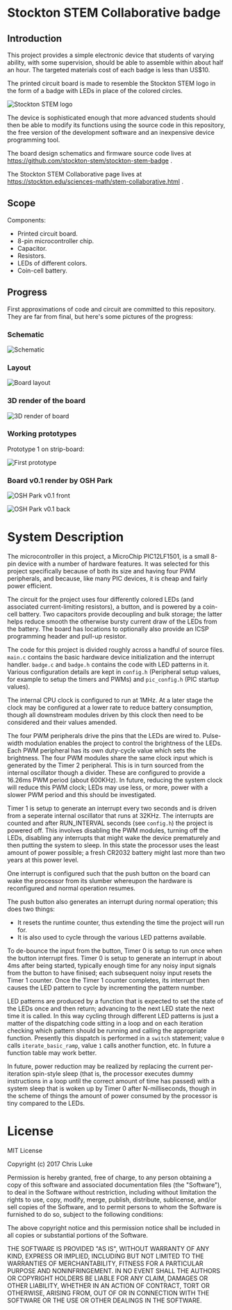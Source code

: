 # Stockton STEM Collaborative badge

## Introduction

This project provides a simple electronic device that students of varying
ability, with some supervision, should be able to assemble within about half
an hour. The targeted materials cost of each badge is less than US$10.

The printed circuit board is made to resemble the Stockton STEM logo in the
form of a badge with LEDs in place of the colored circles.

![Stockton STEM logo](https://raw.githubusercontent.com/stockton-stem/stockton-stem-badge/master/images/stem.png)

The device is sophisticated enough that more advanced students should then be
able to modify its functions using the source code in this repository, the
free version of the development software and an inexpensive device programming
tool.

The board design schematics and firmware source code lives at
https://github.com/stockton-stem/stockton-stem-badge .

The Stockton STEM Collaborative page lives at
https://stockton.edu/sciences-math/stem-collaborative.html .


## Scope

Components:

* Printed circuit board.
* 8-pin microcontroller chip.
* Capacitor.
* Resistors.
* LEDs of different colors.
* Coin-cell battery.

## Progress

First approximations of code and circuit are committed to this repository.
They are far from final, but here's some pictures of the progress:

### Schematic

![Schematic](https://raw.githubusercontent.com/stockton-stem/stockton-stem-badge/master/images/board-schematic.png)

### Layout

![Board layout](https://raw.githubusercontent.com/stockton-stem/stockton-stem-badge/master/images/board-layout.png)

### 3D render of the board

![3D render of board](https://raw.githubusercontent.com/stockton-stem/stockton-stem-badge/master/images/board-render.png)

### Working prototypes

Prototype 1 on strip-board:

![First prototype](https://raw.githubusercontent.com/stockton-stem/stockton-stem-badge/master/images/prototype1.jpg)

### Board v0.1 render by OSH Park

![OSH Park v0.1 front](https://raw.githubusercontent.com/stockton-stem/stockton-stem-badge/master/images/board-v0.1-osh-front.png)

![OSH Park v0.1 back](https://raw.githubusercontent.com/stockton-stem/stockton-stem-badge/master/images/board-v0.1-osh-back.png)


# System Description

The microcontroller in this project, a MicroChip PIC12LF1501, is a small 8-pin
device with a number of hardware features. It was selected for this project
specifically because of both its size and having four PWM peripherals, and
because, like many PIC devices, it is cheap and fairly power efficient.

The circuit for the project uses four differently colored LEDs (and associated
current-limiting resistors), a button, and is powered by a coin-cell battery.
Two capacitors provide decoupling and bulk storage; the latter helps reduce
smooth the otherwise bursty current draw of the LEDs from the battery. The
board has locations to optionally also provide an ICSP programming header and
pull-up resistor.

The code for this project is divided roughly across a handful of source files.
`main.c` contains the basic hardware device initialization and the interrupt
handler. `badge.c` and `badge.h` contains the code with LED patterns in it.
Various configuration details are kept in `config.h` (Peripheral setup values,
for example to setup the timers and PWMs) and `pic_config.h` (PIC startup
values).

The internal CPU clock is configured to run at 1MHz. At a later stage the
clock may be configured at a lower rate to reduce battery consumption, though
all downstream modules driven by this clock then need to be considered and
their values amended.

The four PWM peripherals drive the pins that the LEDs are wired to. Pulse-
width modulation enables the project to control the brightness of the LEDs.
Each PWM peripheral has its own duty-cycle value which sets the brightness.
The four PWM modules share the same clock input which is generated by the
Timer 2 peripheral. This is in turn sourced from the internal oscillator
though a divider. These are configured to provide a 16.26ms PWM period (about
600KHz). In future, reducing the system clock will reduce this PWM clock;
LEDs may use less, or more, power with a slower PWM period and this should
be investigated.

Timer 1 is setup to generate an interrupt every two seconds and is driven from
a seperate internal oscillator that runs at 32KHz. The interrupts are counted
and after RUN_INTERVAL seconds (see `config.h`) the project is powered off.
This involves disabling the PWM modules, turning off the LEDs, disabling any
interrupts that might wake the device prematurely and then putting the system
to sleep. In this state the processor uses the least amount of power possible;
a fresh CR2032 battery might last more than two years at this power level.

One interrupt is configured such that the push button on the board can wake
the processor from its slumber whereupon the hardware is reconfigured and
normal operation resumes.

The push button also generates an interrupt during normal operation; this does
two things:

* It resets the runtime counter, thus extending the time the project will
  run for.
* It is also used to cycle through the various LED patterns available.

To de-bounce the input from the button, Timer 0 is setup to run once when the
button interrupt fires. Timer 0 is setup to generate an interrupt in about 4ms
after being started, typically enough time for any noisy input signals from
the button to have finised; each subsequent noisy input resets the Timer 1
counter. Once the Timer 1 counter completes, its interrupt then causes the LED
pattern to cycle by incrementing the pattern number.

LED patterns are produced by a function that is expected to set the state of
the LEDs once and then return; advancing to the next LED state the next time
it is called. In this way cycling through different LED patterns is just a
matter of the dispatching code sitting in a loop and on each iteration
checking which pattern should be running and calling the appropriate function.
Presently this dispatch is performed in a `switch` statement; value `0` calls
`iterate_basic_ramp`, value `1` calls another function, etc. In future a
function table may work better.

In future, power reduction may be realized by replacing the current per-
iteration spin-style sleep (that is, the processor executes dummy instructions
in a loop until the correct amount of time has passed) with a system sleep
that is woken up by Timer 0 after N-milliseconds, though in the scheme of
things the amount of power consumed by the processor is tiny  compared to the
LEDs.


# License

MIT License

Copyright (c) 2017 Chris Luke

Permission is hereby granted, free of charge, to any person obtaining a copy
of this software and associated documentation files (the "Software"), to deal
in the Software without restriction, including without limitation the rights
to use, copy, modify, merge, publish, distribute, sublicense, and/or sell
copies of the Software, and to permit persons to whom the Software is
furnished to do so, subject to the following conditions:

The above copyright notice and this permission notice shall be included in all
copies or substantial portions of the Software.

THE SOFTWARE IS PROVIDED "AS IS", WITHOUT WARRANTY OF ANY KIND, EXPRESS OR
IMPLIED, INCLUDING BUT NOT LIMITED TO THE WARRANTIES OF MERCHANTABILITY,
FITNESS FOR A PARTICULAR PURPOSE AND NONINFRINGEMENT. IN NO EVENT SHALL THE
AUTHORS OR COPYRIGHT HOLDERS BE LIABLE FOR ANY CLAIM, DAMAGES OR OTHER
LIABILITY, WHETHER IN AN ACTION OF CONTRACT, TORT OR OTHERWISE, ARISING FROM,
OUT OF OR IN CONNECTION WITH THE SOFTWARE OR THE USE OR OTHER DEALINGS IN THE
SOFTWARE.
